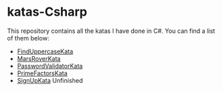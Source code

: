 # katas-Csharp

This repository contains all the katas I have done in C#.
You can find a list of them below:

- [FindUppercaseKata](https://github.com/mariasoria/katas-Csharp/tree/main/FindUppercaseKata)
- [MarsRoverKata](https://github.com/mariasoria/katas-Csharp/tree/main/MarsRoverKata)
- [PasswordValidatorKata](https://github.com/mariasoria/katas-Csharp/tree/main/PasswordValidatorKata)
- [PrimeFactorsKata](https://github.com/mariasoria/katas-Csharp/tree/main/PrimeFactorsKata)
- [SignUpKata](https://github.com/mariasoria/katas-Csharp/tree/main/SignUpKata) Unfinished